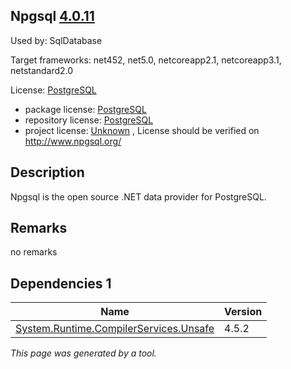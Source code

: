 Npgsql [4.0.11](https://www.nuget.org/packages/Npgsql/4.0.11)
--------------------

Used by: SqlDatabase

Target frameworks: net452, net5.0, netcoreapp2.1, netcoreapp3.1, netstandard2.0

License: [PostgreSQL](../../../../licenses/postgresql) 

- package license: [PostgreSQL](https://licenses.nuget.org/PostgreSQL) 
- repository license: [PostgreSQL](git://github.com/npgsql/npgsql) 
- project license: [Unknown](http://www.npgsql.org/) , License should be verified on http://www.npgsql.org/

Description
-----------
Npgsql is the open source .NET data provider for PostgreSQL.

Remarks
-----------
no remarks


Dependencies 1
-----------

|Name|Version|
|----------|:----|
|[System.Runtime.CompilerServices.Unsafe](../../../../packages/nuget.org/system.runtime.compilerservices.unsafe/4.5.2)|4.5.2|

*This page was generated by a tool.*